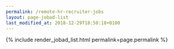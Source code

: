 ```yaml
---
permalink: /remote-hr-recruiter-jobs
layout: page-jobad-list
last_modified_at: 2018-12-29T18:50:18+0100
---
```

{% include render_jobad_list.html permalink=page.permalink %}
